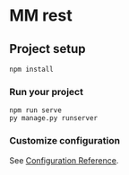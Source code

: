 # MM rest

## Project setup
```
npm install
```

### Run your project
```
npm run serve
py manage.py runserver
```

### Customize configuration
See [Configuration Reference](https://cli.vuejs.org/config/).
